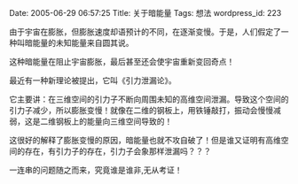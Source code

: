 Date: 2005-06-29 06:57:25
Title: 关于暗能量
Tags: 想法
wordpress_id: 223


由于宇宙在膨胀，但膨胀速度却语预计的不同，在逐渐变慢。于是，人们假定了一种叫暗能量的未知能量来自圆其说。 
    
这种暗能量在阻止宇宙膨胀，最后甚至还会使宇宙重新变回奇点！ 
 
最近有一种新理论被提出，它叫《引力泄漏论》。  

它主要讲：在三维空间的引力子不断向周围未知的高维空间泄漏。导致这个空间的引力子减少，所以膨胀变慢！就像在二维的钢板上，用铁锤敲打，振动会慢慢减弱，这是二维钢板上的能量向三维空间导致的！  

这很好的解释了膨胀变慢的原因，暗能量也就不攻自破了！但是谁又证明有高维空间的存在，有引力子的存在，引力子会象那样泄漏吗？？？
  
一连串的问题随之而来，究竟谁是谁非,无从考证！  
 
